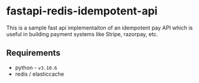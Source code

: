 # fastapi-redis-idempotent-api

This is a sample fast api implementaiton of an idempotent pay API which is useful in building payment systems like Stripe, razorpay, etc.

## Requirements

- python - `v3.10.6`
- redis / elasticcache


